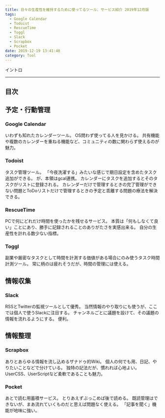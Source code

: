 ```yaml
---
title: 日々の生産性を維持するために使ってるツール、サービス紹介 2019年12月版
tags:
  - Google Calendar
  - Todoist
  - RescueTime
  - Toggl
  - Slack
  - Scrapbox
  - Pocket
date: 2019-12-19 13:41:40
category: Tool
---
```


イントロ

<!-- more -->

---

## 目次

<!-- toc -->

## 予定・行動管理

### Google Calendar

いわずも知れたカレンダーツール。
OS問わず使ってる人を見かける。
共有機能や複数のカレンダーを重ねる機能など、コミュニティの数に関わらず使えるのが魅力。

### Todoist

タスク管理ツール。
「今夜洗濯する」みたいな感じで期日設定を含めたタスク追加ができる。
が、本領はgcal連携。
カレンダーにタスクを追加するとそのタスクがリストに登録される。
カレンダーだけで管理するときの完了管理ができない問題とToDoリストだけで管理するときの予定と乖離する問題の療法を解決できる。

### RescueTime

PCで何にどれだけ時間を使ったかを残せるサービス。
本質は「何もしなくて良い」ことにあり、勝手に記録されることのありがたさを実感出来る。
自分の生産性を計れる数少ない指標。

### Toggl

副業や厳密なタスクとして時間を計測する価値がある場合にのみ使うタスク時間計測ツール。
常に柄のは疲れそうだが、時間の管理には使える。

## 情報収集

### Slack

RSSとTwitterの監視ツールとして優秀。
当然情報のやり取りにも使うが、ここでは個人で使うSlackに注目する。
チャンネルごとに議題を設けて、その議題の情報を流れるようにする。
便利。

## 情報整理

### Scrapbox

ありとあらゆる情報を流し込めるザナドゥ的Wiki。
個人の何でも用、日記、やりたいことなどで分けている。
独特の記法だが、慣れれば心地よい。
UserCSS、UserScriptなど柔軟であることも魅力。

### Pocket

あとで読む用蓄積サービス。
とりあえずぶっこめば後で読める。
既読管理はできないが、まあ流れていくものだと思えば問題なく使える。
「記事を聞く」機能が地味に強い。
